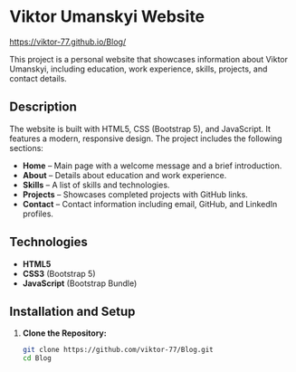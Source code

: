 # Viktor Umanskyi Website

https://viktor-77.github.io/Blog/

This project is a personal website that showcases information about Viktor Umanskyi, including education, work experience, skills, projects, and contact details.

## Description

The website is built with HTML5, CSS (Bootstrap 5), and JavaScript. It features a modern, responsive design. The project includes the following sections:
- **Home** – Main page with a welcome message and a brief introduction.
- **About** – Details about education and work experience.
- **Skills** – A list of skills and technologies.
- **Projects** – Showcases completed projects with GitHub links.
- **Contact** – Contact information including email, GitHub, and LinkedIn profiles.

## Technologies

- **HTML5**
- **CSS3** (Bootstrap 5)
- **JavaScript** (Bootstrap Bundle)

## Installation and Setup

1. **Clone the Repository:**

   ```bash
   git clone https://github.com/viktor-77/Blog.git
   cd Blog
